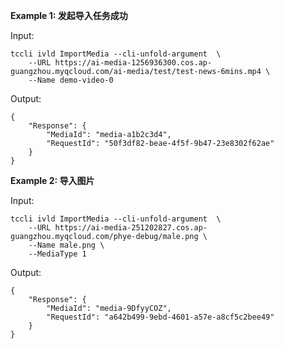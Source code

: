 **Example 1: 发起导入任务成功**



Input: 

```
tccli ivld ImportMedia --cli-unfold-argument  \
    --URL https://ai-media-1256936300.cos.ap-guangzhou.myqcloud.com/ai-media/test/test-news-6mins.mp4 \
    --Name demo-video-0
```

Output: 
```
{
    "Response": {
        "MediaId": "media-a1b2c3d4",
        "RequestId": "50f3df82-beae-4f5f-9b47-23e8302f62ae"
    }
}
```

**Example 2: 导入图片**



Input: 

```
tccli ivld ImportMedia --cli-unfold-argument  \
    --URL https://ai-media-251202827.cos.ap-guangzhou.myqcloud.com/phye-debug/male.png \
    --Name male.png \
    --MediaType 1
```

Output: 
```
{
    "Response": {
        "MediaId": "media-9DfyyCOZ",
        "RequestId": "a642b499-9ebd-4601-a57e-a8cf5c2bee49"
    }
}
```

